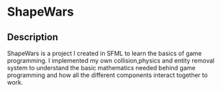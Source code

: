 # ShapeWars

## Description
ShapeWars is a project I created in SFML to learn the basics of game programming. I implemented my own collision,physics and entity removal system to understand the basic mathematics needed behind game programming and how all the different components interact together to work. 
